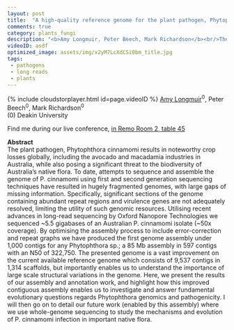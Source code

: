 ```yaml
---
layout: post
title:  "A high-quality reference genome for the plant pathogen, Phytophthora cinnamomi"
comments: true
category: plants_fungi
description: "<b>Amy Longmuir, Peter Beech, Mark Richardson</b><br/>The plant pathogen, Phytophthora cinnamomi results..."
videoID: asdf
optimized_image: assets/img/x2yM7LcXdCSi0bm_title.jpg
tags:
 - pathogens
 - long reads
 - plants
---
```

{% include cloudstorplayer.html id=page.videoID %}
<u>Amy Longmuir</u><sup>0</sup>, Peter Beech<sup>0</sup>, Mark Richardson<sup>0</sup><br/>
\(0\) Deakin University

Find me during our live conference, [in Remo Room 2, table 45](https://remo.co)

<b>Abstract</b><br/>
The plant pathogen, Phytophthora cinnamomi results in noteworthy crop losses globally, including the avocado and macadamia industries in Australia, while also posing a significant threat to the biodiversity of Australia’s native flora. To date, attempts to sequence and assemble the genome of P. cinnamomi using first and second generation sequencing techniques have resulted in hugely fragmented genomes, with large gaps of missing information. Specifically, significant sections of the genome containing abundant repeat regions and virulence genes are not adequately resolved, limiting the utility of such genomic resources. Utilising recent advances in long-read sequencing by Oxford Nanopore Technologies we sequenced ~5.5 gigabases of an Australian P. cinnamomi isolate \(~50x coverage\). By optimising the assembly process to include error-correction and repeat graphs we have produced the first genome assembly under 1,000 contigs for any Phytophthora sp.; a 85 Mb assembly in 597 contigs with an N50 of 322,750. The presented genome is a vast improvement on the current available reference genome which consists of 9,537 contigs in 1,314 scaffolds, but importantly enables us to understand the importance of large scale structural variations in the genome. Here, we present the results of our assembly and annotation work, and highlight how this improved contiguous assembly enables us to investigate and answer fundamental evolutionary questions regards Phytophthora genomics and pathogenicity. I will then go on to detail our future work \(enabled by this assembly\) where we use whole-genome sequencing to study the mechanisms and evolution of P. cinnamomi infection in important native flora.
